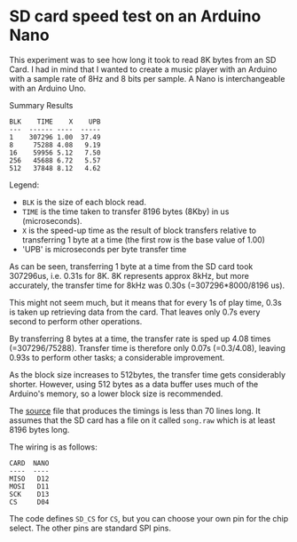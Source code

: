 # SD card speed test on an Arduino Nano

This experiment was to see how long it took to read 8K bytes from an SD Card. I had in mind that I wanted to create a music player with an Arduino with a sample rate of 8Hz and 8 bits per sample. A Nano is interchangeable with an Arduino Uno.

Summary Results 

```
BLK    TIME    X    UPB
---  ------ ----  -----
1    307296 1.00  37.49
8     75288 4.08   9.19
16    59956 5.12   7.50
256   45688 6.72   5.57
512   37848 8.12   4.62
```
Legend:

* `BLK` is the size of each block read. 
* `TIME` is the time taken to transfer 8196 bytes (8Kby) in us (microseconds). 
* `X` is the speed-up time as the result of block transfers relative to transferring 1 byte at a time (the first row is the base value of 1.00)
* 'UPB' is microseconds per byte transfer time

As can be seen, transferring 1 byte at a time from the SD card took 307296us, i.e. 0.31s for 8K. 8K represents approx 8kHz, but more accurately, the transfer time for 8kHz was 0.30s (=307296*8000/8196 us).

This might not seem much, but it means that for every 1s of play time, 0.3s is taken up retrieving data from the card. That leaves only 0.7s every second to perform other operations.

By transferring 8 bytes at a time, the transfer rate is sped up 4.08 times (=307296/75288). Transfer time is therefore only 0.07s (=0.3/4.08), leaving 0.93s to perform other tasks; a considerable improvement.

As the block size increases to 512bytes, the transfer time gets considerably shorter. However, using 512 bytes as a data buffer uses much of the Arduino's memory, so a lower block size is recommended.

The [source](source.ino) file that produces the timings is less than 70 lines long. It assumes that the SD card has a file on it called `song.raw` which is at least 8196 bytes long.

The wiring is as follows:

```
CARD  NANO
----  ----
MISO   D12
MOSI   D11
SCK    D13
CS     D04
```


The code defines `SD_CS` for `CS`, but you can choose your own pin for the chip select. The other pins are standard SPI pins.
